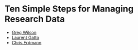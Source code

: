 # Ten Simple Steps for Managing Research Data

- [Greg Wilson](http://third-bit.com)
- [Laurent Gatto](https://lgatto.github.io/about/)
- [Chris Erdmann](https://github.com/libcce)

